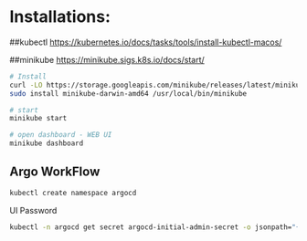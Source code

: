 # Installations:

##kubectl 
https://kubernetes.io/docs/tasks/tools/install-kubectl-macos/

##minikube
https://minikube.sigs.k8s.io/docs/start/

```bash
# Install
curl -LO https://storage.googleapis.com/minikube/releases/latest/minikube-darwin-amd64
sudo install minikube-darwin-amd64 /usr/local/bin/minikube

# start
minikube start

# open dashboard - WEB UI
minikube dashboard
```


## Argo WorkFlow

```bash
kubectl create namespace argocd
```

UI Password
```bash
kubectl -n argocd get secret argocd-initial-admin-secret -o jsonpath="{.data.password}" | base64 -d
```
